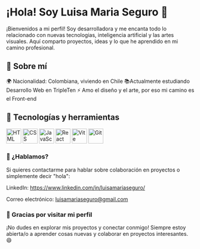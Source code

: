 # ¡Hola! Soy Luisa Maria Seguro 👋

¡Bienvenidos a mi perfil! Soy desarrolladora y me encanta todo lo relacionado con nuevas tecnologias, inteligencia artificial y las artes visuales. Aquí comparto proyectos, ideas y lo que he aprendido en mi camino profesional.

## 🌱 Sobre mí

🌍 Nacionalidad: Colombiana, viviendo en Chile
📚Actualmente estudiando Desarrollo Web en TripleTen
⚡ Amo el diseño y el arte, por eso mi camino es el Front-end


## 🔧 Tecnologías y herramientas

<p align="left">
  <img src="https://cdn.jsdelivr.net/gh/devicons/devicon/icons/html5/html5-original.svg" alt="HTML" width="40" height="40"/>
  <img src="https://cdn.jsdelivr.net/gh/devicons/devicon/icons/css3/css3-original.svg" alt="CSS" width="40" height="40"/>
  <img src="https://cdn.jsdelivr.net/gh/devicons/devicon/icons/javascript/javascript-original.svg" alt="JavaScript" width="40" height="40"/>
  <img src="https://cdn.jsdelivr.net/gh/devicons/devicon/icons/react/react-original.svg" alt="React" width="40" height="40"/>
  <img src="https://cdn.jsdelivr.net/gh/devicons/devicon/icons/vite/vite-original.svg" alt="Vite" width="40" height="40"/>
  <img src="https://cdn.jsdelivr.net/gh/devicons/devicon/icons/git/git-original.svg" alt="Git" width="40" height="40"/>
</p>

### 💬 ¿Hablamos?

Si quieres contactarme para hablar sobre colaboración en proyectos o simplemente decir "hola":

LinkedIn: https://www.linkedin.com/in/luisamariaseguro/

Correo electrónico: luisamariaseguro@gmail.com



### 🎉 Gracias por visitar mi perfil

¡No dudes en explorar mis proyectos y conectar conmigo! Siempre estoy abierta/o a aprender cosas nuevas y colaborar en proyectos interesantes. 😄



